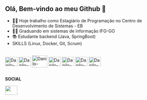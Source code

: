 ## <b>Olá, Bem-vindo ao meu Github</b> 👋

- 👮‍♂️ Hoje trabalho como Estagiário de Programação no Centro de Desenvolvimento de Sistemas - EB 
- 👨‍🎓 Graduando em sistemas de informação IFG-GO
- 📚 Estudante backend (Java, SpringBoot)
- SKILLS (Linux, Docker, Git, Scrum)

<div style="display: inline_block"><br>
  <img align="center" alt="Danilo-Java" height="30" width="40" src="https://cdn.jsdelivr.net/gh/devicons/devicon/icons/java/java-original-wordmark.svg" />
   <img align="center" alt="Danilo-Java" height="30" width="40" src="https://cdn.jsdelivr.net/gh/devicons/devicon/icons/spring/spring-original.svg" />
  <img align="center" alt="Danilo-MySql" height="40" width="50" src="https://cdn.jsdelivr.net/gh/devicons/devicon/icons/mysql/mysql-plain-wordmark.svg" />
  <img align="center" alt="Danilo-HTML" height="30" width="40" src="https://cdn.jsdelivr.net/gh/devicons/devicon/icons/linux/linux-original.svg" >
  <img align="center" alt="Danilo-CSS" height="30" width="40" src="https://cdn.jsdelivr.net/gh/devicons/devicon/icons/docker/docker-plain-wordmark.svg" />
  <img align="center" alt="Danilo-JS" height="30" width="40" src="https://cdn.jsdelivr.net/gh/devicons/devicon/icons/git/git-original.svg">
  <img align="center" alt="Danilo-JS" height="30" width="40"   src="https://cdn.jsdelivr.net/gh/devicons/devicon/icons/gitlab/gitlab-original.svg">

</div>

##

<div>
  <p><b>SOCIAL</b></p>
  <a href="https://www.linkedin.com/in/danilo-gabriel/" target="_blank"><img height="30" width="40" src="https://cdn.jsdelivr.net/gh/devicons/devicon/icons/linkedin/linkedin-original.svg" target="_blank"></a> <!--
  <a href="https://www.linkedin.com/in/danilo-gabriel/"  target="_blank"><img height="30" width="40" src="https://cdn.jsdelivr.net/gh/devicons/devicon/icons/gitlab/gitlab-original.svg" target="_blank"></a>
 -->
</div>
